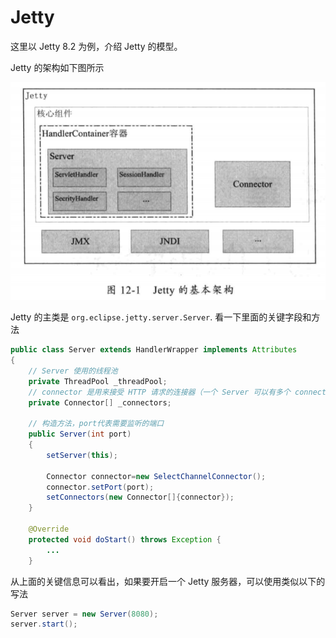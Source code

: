 # Jetty
这里以 Jetty 8.2 为例，介绍 Jetty 的模型。

Jetty 的架构如下图所示

![Jetty](./jetty.png)

Jetty 的主类是 `org.eclipse.jetty.server.Server`. 看一下里面的关键字段和方法
```java
public class Server extends HandlerWrapper implements Attributes
{
    // Server 使用的线程池
    private ThreadPool _threadPool;
    // connector 是用来接受 HTTP 请求的连接器（一个 Server 可以有多个 connector，可以理解为能够监听多个端口，但是他们是共用一个线程池的）
    private Connector[] _connectors;

    // 构造方法，port代表需要监听的端口
    public Server(int port)
    {
        setServer(this);

        Connector connector=new SelectChannelConnector();
        connector.setPort(port);
        setConnectors(new Connector[]{connector});
    }

    @Override
    protected void doStart() throws Exception {
        ...
    }
```

从上面的关键信息可以看出，如果要开启一个 Jetty 服务器，可以使用类似以下的写法
```java
Server server = new Server(8080);
server.start();
```

